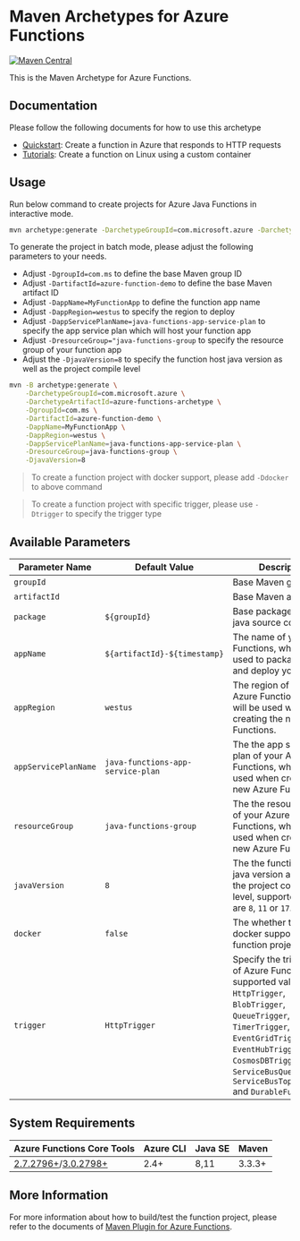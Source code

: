# Maven Archetypes for Azure Functions
[![Maven Central](https://img.shields.io/maven-central/v/com.microsoft.azure/azure-functions-archetype.svg)](http://search.maven.org/#search%7Cga%7C1%7Cg%3A%22com.microsoft.azure%22%20AND%20a%3A%22azure-functions-archetype%22)

This is the Maven Archetype for Azure Functions.

## Documentation
Please follow the following documents for how to use this archetype
- [Quickstart](https://docs.microsoft.com/en-us/azure/azure-functions/functions-create-first-azure-function-azure-cli?tabs=bash%2Cbrowser&pivots=programming-language-java): Create a function in Azure that responds to HTTP requests
- [Tutorials](https://docs.microsoft.com/en-us/azure/azure-functions/functions-create-function-linux-custom-image?tabs=bash%2Cportal&pivots=programming-language-java): Create a function on Linux using a custom container

## Usage

Run below command to create projects for Azure Java Functions in interactive mode.

```bash
mvn archetype:generate -DarchetypeGroupId=com.microsoft.azure -DarchetypeArtifactId=azure-functions-archetype
```

To generate the project in batch mode, please adjust the following parameters to your needs.

- Adjust `-DgroupId=com.ms` to define the base Maven group ID
- Adjust `-DartifactId=azure-function-demo` to define the base Maven artifact ID
- Adjust `-DappName=MyFunctionApp` to define the function app name
- Adjust `-DappRegion=westus` to specify the region to deploy
- Adjust `-DappServicePlanName=java-functions-app-service-plan` to specify the app service plan which will host your function app
- Adjust `-DresourceGroup="java-functions-group` to specify the resource group of your function app
- Adjust the `-DjavaVersion=8` to specify the function host java version as well as the project compile level

```bash
mvn -B archetype:generate \
    -DarchetypeGroupId=com.microsoft.azure \
    -DarchetypeArtifactId=azure-functions-archetype \
    -DgroupId=com.ms \
    -DartifactId=azure-function-demo \
    -DappName=MyFunctionApp \
    -DappRegion=westus \
    -DappServicePlanName=java-functions-app-service-plan \
    -DresourceGroup=java-functions-group \
    -DjavaVersion=8
```
> To create a function project with docker support, please add `-Ddocker` to above command

> To create a function project with specific trigger, please use `-Dtrigger` to specify the trigger type

## Available Parameters

Parameter Name | Default Value | Description
---|---|---
`groupId`| | Base Maven group ID
`artifactId`| | Base Maven artifact Id
`package` | `${groupId}` | Base package name for java source codes
`appName` | `${artifactId}-${timestamp}` | The name of your Azure Functions, which will be used to package, run and deploy your project.
`appRegion` | `westus` | The region of your Azure Functions, which will be used when creating the new Azure Functions.
`appServicePlanName` | `java-functions-app-service-plan` | The the app service plan of your Azure Functions, which will be used when creating the new Azure Functions.
`resourceGroup` | `java-functions-group` | The the resource group of your Azure Functions, which will be used when creating the new Azure Functions.
`javaVersion` | `8` | The the function host java version as well as the project compile level, supported values are `8`, `11` or `17`.
`docker` | `false` | The whether to enable docker support in your function project.
`trigger` | `HttpTrigger` | Specify the trigger type of Azure Function, supported values are `HttpTrigger`, `BlobTrigger`, `QueueTrigger`, `TimerTrigger`, `EventGridTrigger`, `EventHubTrigger`, `CosmosDBTrigger`, `ServiceBusQueueTrigger`, `ServiceBusTopicTrigger` and `DurableFunctions`.


## System Requirements
Azure Functions Core Tools | Azure CLI | Java SE | Maven
---------|---------|---------|---------
[2.7.2796+](https://github.com/Azure/azure-functions-core-tools/releases/tag/2.7.2796)/[3.0.2798+](https://github.com/Azure/azure-functions-core-tools/releases/tag/3.0.2798) | 2.4+ | 8,11 | 3.3.3+

## More Information
For more information about how to build/test the function project, please refer to the documents of [Maven Plugin for Azure Functions](https://github.com/Microsoft/azure-maven-plugins/blob/master/azure-functions-maven-plugin/README.md).
